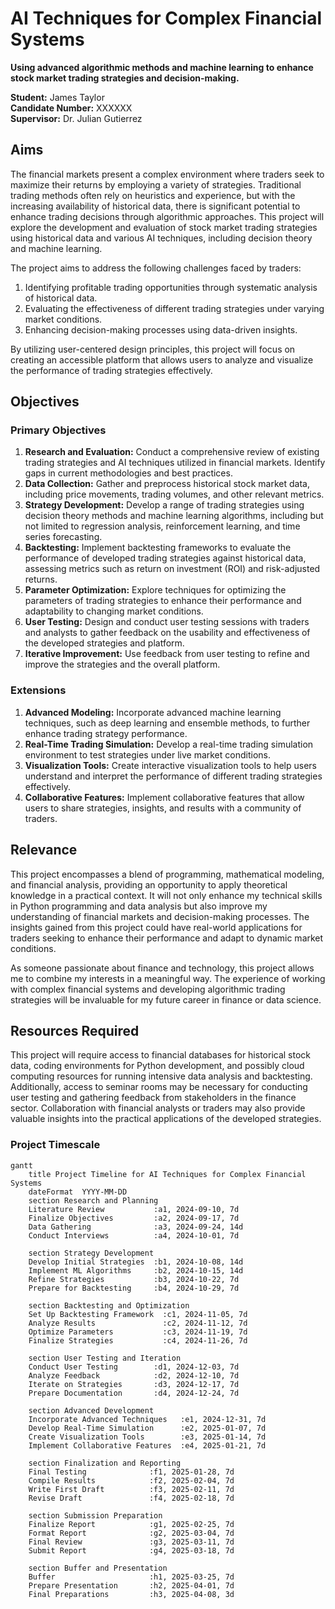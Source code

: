 # AI Techniques for Complex Financial Systems

**Using advanced algorithmic methods and machine learning to enhance stock market trading strategies and decision-making.**

**Student:** James Taylor  
**Candidate Number:** XXXXXX  
**Supervisor:** Dr. Julian Gutierrez  

## Aims

The financial markets present a complex environment where traders seek to maximize their returns by employing a variety of strategies. Traditional trading methods often rely on heuristics and experience, but with the increasing availability of historical data, there is significant potential to enhance trading decisions through algorithmic approaches. This project will explore the development and evaluation of stock market trading strategies using historical data and various AI techniques, including decision theory and machine learning.

The project aims to address the following challenges faced by traders:

1. Identifying profitable trading opportunities through systematic analysis of historical data.
2. Evaluating the effectiveness of different trading strategies under varying market conditions.
3. Enhancing decision-making processes using data-driven insights.

By utilizing user-centered design principles, this project will focus on creating an accessible platform that allows users to analyze and visualize the performance of trading strategies effectively.

## Objectives

### Primary Objectives

1. **Research and Evaluation:** Conduct a comprehensive review of existing trading strategies and AI techniques utilized in financial markets. Identify gaps in current methodologies and best practices.
2. **Data Collection:** Gather and preprocess historical stock market data, including price movements, trading volumes, and other relevant metrics.
3. **Strategy Development:** Develop a range of trading strategies using decision theory methods and machine learning algorithms, including but not limited to regression analysis, reinforcement learning, and time series forecasting.
4. **Backtesting:** Implement backtesting frameworks to evaluate the performance of developed trading strategies against historical data, assessing metrics such as return on investment (ROI) and risk-adjusted returns.
5. **Parameter Optimization:** Explore techniques for optimizing the parameters of trading strategies to enhance their performance and adaptability to changing market conditions.
6. **User Testing:** Design and conduct user testing sessions with traders and analysts to gather feedback on the usability and effectiveness of the developed strategies and platform.
7. **Iterative Improvement:** Use feedback from user testing to refine and improve the strategies and the overall platform.

### Extensions

1. **Advanced Modeling:** Incorporate advanced machine learning techniques, such as deep learning and ensemble methods, to further enhance trading strategy performance.
2. **Real-Time Trading Simulation:** Develop a real-time trading simulation environment to test strategies under live market conditions.
3. **Visualization Tools:** Create interactive visualization tools to help users understand and interpret the performance of different trading strategies effectively.
4. **Collaborative Features:** Implement collaborative features that allow users to share strategies, insights, and results with a community of traders.

## Relevance

This project encompasses a blend of programming, mathematical modeling, and financial analysis, providing an opportunity to apply theoretical knowledge in a practical context. It will not only enhance my technical skills in Python programming and data analysis but also improve my understanding of financial markets and decision-making processes. The insights gained from this project could have real-world applications for traders seeking to enhance their performance and adapt to dynamic market conditions.

As someone passionate about finance and technology, this project allows me to combine my interests in a meaningful way. The experience of working with complex financial systems and developing algorithmic trading strategies will be invaluable for my future career in finance or data science.

## Resources Required

This project will require access to financial databases for historical stock data, coding environments for Python development, and possibly cloud computing resources for running intensive data analysis and backtesting. Additionally, access to seminar rooms may be necessary for conducting user testing and gathering feedback from stakeholders in the finance sector. Collaboration with financial analysts or traders may also provide valuable insights into the practical applications of the developed strategies.

### Project Timescale

```mermaid
gantt
    title Project Timeline for AI Techniques for Complex Financial Systems
    dateFormat  YYYY-MM-DD
    section Research and Planning
    Literature Review           :a1, 2024-09-10, 7d
    Finalize Objectives         :a2, 2024-09-17, 7d
    Data Gathering              :a3, 2024-09-24, 14d
    Conduct Interviews          :a4, 2024-10-01, 7d

    section Strategy Development
    Develop Initial Strategies  :b1, 2024-10-08, 14d
    Implement ML Algorithms     :b2, 2024-10-15, 14d
    Refine Strategies           :b3, 2024-10-22, 7d
    Prepare for Backtesting     :b4, 2024-10-29, 7d

    section Backtesting and Optimization
    Set Up Backtesting Framework  :c1, 2024-11-05, 7d
    Analyze Results               :c2, 2024-11-12, 7d
    Optimize Parameters           :c3, 2024-11-19, 7d
    Finalize Strategies           :c4, 2024-11-26, 7d

    section User Testing and Iteration
    Conduct User Testing        :d1, 2024-12-03, 7d
    Analyze Feedback            :d2, 2024-12-10, 7d
    Iterate on Strategies       :d3, 2024-12-17, 7d
    Prepare Documentation       :d4, 2024-12-24, 7d

    section Advanced Development
    Incorporate Advanced Techniques   :e1, 2024-12-31, 7d
    Develop Real-Time Simulation      :e2, 2025-01-07, 7d
    Create Visualization Tools        :e3, 2025-01-14, 7d
    Implement Collaborative Features  :e4, 2025-01-21, 7d

    section Finalization and Reporting
    Final Testing              :f1, 2025-01-28, 7d
    Compile Results            :f2, 2025-02-04, 7d
    Write First Draft          :f3, 2025-02-11, 7d
    Revise Draft               :f4, 2025-02-18, 7d

    section Submission Preparation
    Finalize Report            :g1, 2025-02-25, 7d
    Format Report              :g2, 2025-03-04, 7d
    Final Review               :g3, 2025-03-11, 7d
    Submit Report              :g4, 2025-03-18, 7d

    section Buffer and Presentation
    Buffer                     :h1, 2025-03-25, 7d
    Prepare Presentation       :h2, 2025-04-01, 7d
    Final Preparations         :h3, 2025-04-08, 3d
```
